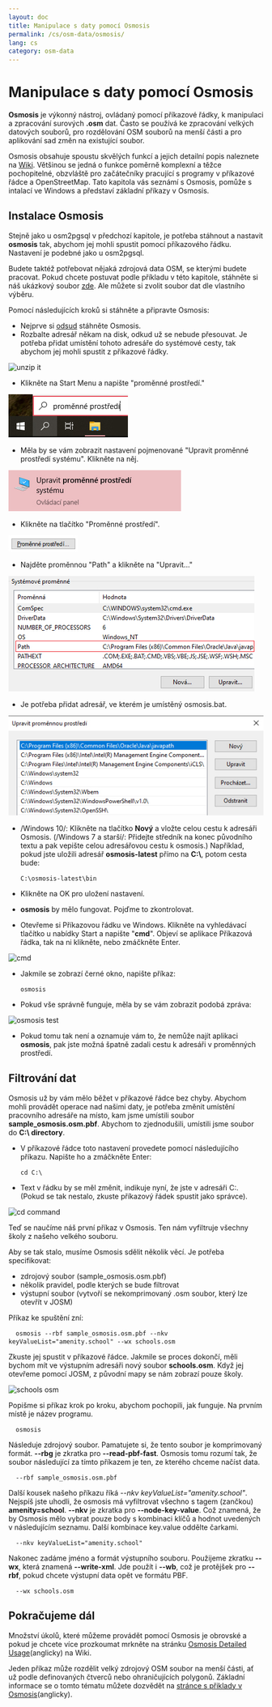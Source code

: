 ```yaml
---
layout: doc
title: Manipulace s daty pomocí Osmosis
permalink: /cs/osm-data/osmosis/
lang: cs
category: osm-data
---
```


Manipulace s daty pomocí Osmosis
===============================


**Osmosis** je výkonný nástroj, ovládaný pomocí příkazové řádky, k manipulaci a zpracování surových **.osm** dat. Často se používá ke zpracování velkých datových souborů, pro rozdělování OSM souborů na menší části a pro aplikování sad změn na existující soubor.  

Osmosis obsahuje spoustu skvělých funkcí a jejich detailní popis naleznete na [Wiki](http://wiki.openstreetmap.org/wiki/Osmosis/Detailed_Usage_0.41). Většinou se jedná o funkce poměrně komplexní a těžce pochopitelné, obzvláště pro začátečníky pracující s programy v příkazové řádce a OpenStreetMap. Tato kapitola vás seznámí s Osmosis, pomůže s intalací ve Windows a představí základní příkazy v Osmosis.  

Instalace Osmosis
----------------

Stejně jako u osm2pgsql v předchozí kapitole, je potřeba stáhnout a nastavit **osmosis** tak, abychom jej mohli spustit pomocí příkazového řádku. Nastavení je podebné jako u osm2pgsql.  

Budete taktéž potřebovat nějaká zdrojová data OSM, se kterými budete pracovat. Pokud chcete postuvat podle příkladu v této kapitole, stáhněte si náš ukázkový soubor [zde](/files/sample_osmosis.osm.pbf). Ale můžete si zvolit soubor dat dle vlastního výběru.  

Pomocí následujících kroků si stáhněte a připravte Osmosis:  

- Nejprve si [odsud](http://bretth.dev.openstreetmap.org/osmosis-build/osmosis-latest.zip) stáhněte Osmosis.  
- Rozbalte adresář někam na disk, odkud už se nebude přesouvat. Je potřeba přidat umístění tohoto adresáře do systémové cesty, tak abychom jej mohli spustit z příkazové řádky.  

![unzip it][]

- Klikněte na Start Menu a napište "proměnné prostředí."  

![system path][]

- Měla by se vám zobrazit nastavení pojmenované "Upravit proměnné prostředí systému". Klikněte na něj.  

![edit variables][]

- Klikněte na tlačítko "Proměnné prostředí".  

![env variables][]

- Najděte proměnnou "Path" a klikněte na "Upravit..."  

![find path][]

- Je potřeba přidat adresář, ve kterém je umístěný osmosis.bat.  

![edit path][]

- /Windows 10/: Klikněte na tlačítko **Nový** a vložte celou cestu k adresáři Osmosis. (/Windows 7 a starší/: Přidejte středník na konec původního textu a pak vepište celou adresářovou cestu k osmosis.) Například, pokud jste uložili adresář **osmosis-latest** přímo na **C:\\**, potom cesta bude:  
	
      C:\osmosis-latest\bin

- Klikněte na OK pro uložení nastavení.  
- **osmosis** by mělo fungovat. Pojďme to zkontrolovat.  
- Otevřeme si Příkazovou řádku ve Windows. Klikněte na vyhledávací tlačítko u nabídky Start a napište "**cmd**". Objeví se aplikace Příkazová řádka, tak na ni klikněte, nebo zmáčkněte Enter.  

![cmd][]

- Jakmile se zobrazí černé okno, napište příkaz:  

      osmosis

- Pokud vše správně funguje, měla by se vám zobrazit podobá zpráva:  

![osmosis test][]

- Pokud tomu tak není a oznamuje vám to, že nemůže najít aplikaci **osmosis**, pak jste možná špatně zadali cestu k adresáři v proměnných prostředí.  

Filtrování dat
---------------

Osmosis už by vám mělo běžet v příkazové řádce bez chyby. Abychom mohli provádět operace nad našimi daty, je potřeba změnit umístění pracovního adresáře na místo, kam jsme umístili soubor **sample_osmosis.osm.pbf**. Abychom to zjednodušili, umístili jsme soubor do **C:\ directory**.  

- V příkazové řádce toto nastavení provedete pomocí následujícího příkazu. Napište ho a zmáčkněte Enter:  

      cd C:\
    
- Text v řádku by se měl změnit, indikuje nyní, že jste v adresáři C:\. (Pokud se tak nestalo, zkuste příkazový řádek spustit jako správce).  

![cd command][]

Teď se naučíme náš první příkaz v Osmosis. Ten nám vyfiltruje všechny školy z našeho velkého souboru.  

Aby se tak stalo, musíme Osmosis sdělit několik věcí. Je potřeba specifikovat:  

- zdrojový soubor (sample_osmosis.osm.pbf)  
- několik pravidel, podle kterých se bude filtrovat  
- výstupní soubor (vytvoří se nekomprimovaný .osm soubor, který lze otevřít v JOSM)  

Příkaz ke spuštění zní:  

      osmosis --rbf sample_osmosis.osm.pbf --nkv keyValueList="amenity.school" --wx schools.osm

Zkuste jej spustit v příkazové řádce. Jakmile se proces dokončí, měli bychom mít ve výstupním adresáři nový soubor **schools.osm**. Když jej otevřeme pomocí JOSM, z původní mapy se nám zobrazí pouze školy.  

![schools osm][]

Popišme si příkaz krok po kroku, abychom pochopili, jak funguje. Na prvním místě je název programu.

      osmosis

Následuje zdrojový soubor. Pamatujete si, že tento soubor je komprimovaný formát. **--rbg** je zkratka pro **--read-pbf-fast**. Osmosis tomu rozumí tak, že soubor následující za tímto příkazem je ten, ze kterého chceme načíst data.  

      --rbf sample_osmosis.osm.pbf

Další kousek našeho příkazu říká *--nkv keyValueList="amenity.school"*. Nejspíš jste uhodli, že osmosis má vyfiltrovat všechno s tagem (zančkou) **amenity=school**. **--nkv** je zkratka pro **--node-key-value**. Což znamená, že by Osmosis mělo vybrat pouze body s kombinaci klíčů a hodnot uvedených v následujícím seznamu. Další kombinace key.value oddělte čarkami.  

      --nkv keyValueList="amenity.school"

Nakonec zadáme jméno a formát výstupního souboru. Použijeme zkratku **--wx**, která znamená **--write-xml**. Jde použít i **--wb**, což je protějšek pro **--rbf**, pokud chcete výstupní data opět ve formátu PBF.  

      --wx schools.osm

Pokračujeme dál
---------------

Množství úkolů, které můžeme provádět pomocí Osmosis je obrovské a pokud je chcete více prozkoumat mrkněte na stránku [Osmosis Detailed Usage](http://wiki.openstreetmap.org/wiki/Osmosis/Detailed_Usage_0.43)(anglicky) na Wiki.  

Jeden příkaz může rozdělit velký zdrojový OSM soubor na menší části, ať už podle definovaných čtverců nebo ohraničujících polygonů. Základní informace se o tomto tématu můžete dozvědět na [stránce s přiklady v Osmosis](http://wiki.openstreetmap.org/wiki/Osmosis/Examples)(anglicky).  

[unzip it]: /images/osm-data/unzip-it.png
[system path]: /images/osm-data/system-path_cs.png
[edit variables]: /images/osm-data/edit-environment-variables_cs.png
[env variables]: /images/osm-data/environment-variables_cs.png
[find path]: /images/osm-data/find-path_cs.png
[edit path]: /images/osm-data/edit-path-variable_cs.png
[cmd]: /images/osm-data/cmd.png
[osmosis test]: /images/osm-data/osmosis-test.png
[cd command]: /images/osm-data/cd-command.png
[schools osm]: /images/osm-data/schools-osm.png


